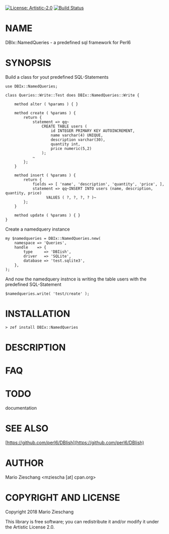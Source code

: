 [![License: Artistic-2.0](https://img.shields.io/badge/License-Artistic%202.0-0298c3.svg)](https://opensource.org/licenses/Artistic-2.0)
[![Build Status](https://travis-ci.org/mziescha/perl6-DBIx-NamedQueries.svg?branch=master)](https://travis-ci.org/mziescha/perl6-DBIx-NamedQueries)

NAME
====

DBIx::NamedQueries - a predefined sql framework for Perl6

SYNOPSIS
========

Build a class for yout predefined SQL-Statements

    use DBIx::NamedQueries;

    class Queries::Write::Test does DBIx::NamedQueries::Write {
        
        method alter ( %params ) { }
        
        method create ( %params ) {
            return {
                statement => qq~
                    CREATE TABLE users (
                        id INTEGER PRIMARY KEY AUTOINCREMENT,
                        name varchar(4) UNIQUE,
                        description varchar(30),
                        quantity int,
                        price numeric(5,2)
                    );
                ~
            };
        }
        
        method insert ( %params ) {
            return {
                fields => [ 'name', 'description', 'quantity', 'price', ],
                statement => qq~INSERT INTO users (name, description, quantity, price)
                      VALUES ( ?, ?, ?, ? )~
            };
        }
        
        method update ( %params ) { }
    }

Create a namedquery instance

    my $namedqueries = DBIx::NamedQueries.new(
        namespace => 'Queries',
        handle    => {
            type     => 'DBIish',
            driver   => 'SQLite',
            database => 'test.sqlite3',
        },
    );

And now the namedquery instnce is writing the table users with the predefined SQL-Statement

    $namedqueries.write( 'test/create' );

INSTALLATION
============

    > zef install DBIx::NamedQueries

DESCRIPTION
===========

FAQ
===

TODO
====

documentation

SEE ALSO
========

[https://github.com/perl6/DBIish](https://github.com/perl6/DBIish)

AUTHOR
======

Mario Zieschang <mziescha [at] cpan.org>

COPYRIGHT AND LICENSE
=====================

Copyright 2018 Mario Zieschang

This library is free software; you can redistribute it and/or modify it under the Artistic License 2.0.

